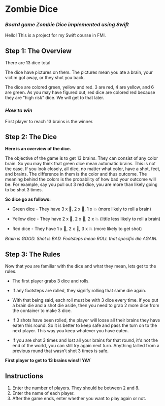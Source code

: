 # Zombie Dice
### *Board game Zombie Dice implemented using Swift*

Hello! This is a project for my Swift course in FMI.

## Step 1: The Overview

There are 13 dice total

The dice have pictures on them. The pictures mean you ate a brain, your victim got away, or they shot you back.

The dice are colored green, yellow and red. 3 are red, 4 are yellow, and 6 are green. As you may have figured out, red dice are colored red because they are "high risk" dice. We will get to that later.

### *How to win*

First player to reach 13 brains is the winner.

## Step 2: The Dice

**Here is an overview of the dice.**

The objective of the game is to get 13 brains. They can consist of any color brain.
So you may think that green dice mean automatic brains. This is not the case. If you look closely, all dice, no matter what color, have a shot, feet, and brains. The difference in them is the color and thus outcome.
The meaning behind the colors is the probability of how bad your outcome will be. For example, say you pull out 3 red dice, you are more than likely going to be shot 3 times.

**So dice go as follows:**

* Green dice - They have 3 x 🧠,  2 x 👣,  1 x 💥 (more likely to roll a brain)

* Yellow dice - They have 2 x 🧠,  2 x 👣,  2 x 💥 (little less likely to roll a brain)

* Red dice - They have 1 x 🧠,  2 x 👣,  3 x 💥 (more likely to get shot)

*Brain is GOOD. Shot is BAD. Footsteps mean ROLL that specific die AGAIN.*

## Step 3: The Rules

Now that you are familiar with the dice and what they mean, lets get to the rules.

- The first player grabs 3 dice and rolls.

- If any footsteps are rolled, they signify rolling that same die again.

- With that being said, each roll must be with 3 dice every time. If you put a brain die and a shot die aside, then you need to grab 2 more dice from the container to make 3 dice.

- If 3 shots have been rolled, the player will loose all their brains they have eaten this round. So it is better to keep safe and pass the turn on to the next player. This way you keep whatever you have eaten.

- If you are shot 3 times and lost all your brains for that round, it's not the end of the world, you can still try again next turn. Anything tallied from a previous round that wasn't shot 3 times is safe.

**First player to get to 13 brains wins!! YAY**

## Instructions
1. Enter the number of players. They should be between 2 and 8.
2. Enter the name of each player.
4. After the game ends, enter whether you want to play again or not.

